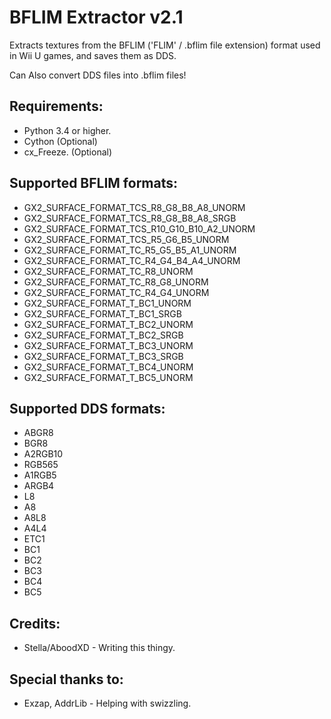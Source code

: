 # BFLIM Extractor v2.1
Extracts textures from the BFLIM ('FLIM' / .bflim file extension) format used in Wii U games, and saves them as DDS.  
  
Can Also convert DDS files into .bflim files!  

## Requirements:
* Python 3.4 or higher.
* Cython (Optional)
* cx_Freeze. (Optional)

## Supported BFLIM formats:
* GX2_SURFACE_FORMAT_TCS_R8_G8_B8_A8_UNORM
* GX2_SURFACE_FORMAT_TCS_R8_G8_B8_A8_SRGB
* GX2_SURFACE_FORMAT_TCS_R10_G10_B10_A2_UNORM
* GX2_SURFACE_FORMAT_TCS_R5_G6_B5_UNORM
* GX2_SURFACE_FORMAT_TC_R5_G5_B5_A1_UNORM
* GX2_SURFACE_FORMAT_TC_R4_G4_B4_A4_UNORM
* GX2_SURFACE_FORMAT_TC_R8_UNORM
* GX2_SURFACE_FORMAT_TC_R8_G8_UNORM
* GX2_SURFACE_FORMAT_TC_R4_G4_UNORM
* GX2_SURFACE_FORMAT_T_BC1_UNORM
* GX2_SURFACE_FORMAT_T_BC1_SRGB
* GX2_SURFACE_FORMAT_T_BC2_UNORM
* GX2_SURFACE_FORMAT_T_BC2_SRGB
* GX2_SURFACE_FORMAT_T_BC3_UNORM
* GX2_SURFACE_FORMAT_T_BC3_SRGB
* GX2_SURFACE_FORMAT_T_BC4_UNORM
* GX2_SURFACE_FORMAT_T_BC5_UNORM

## Supported DDS formats:
* ABGR8
* BGR8
* A2RGB10
* RGB565
* A1RGB5
* ARGB4
* L8
* A8
* A8L8
* A4L4
* ETC1
* BC1
* BC2
* BC3
* BC4
* BC5

## Credits:
* Stella/AboodXD - Writing this thingy.

## Special thanks to:
* Exzap, AddrLib - Helping with swizzling.